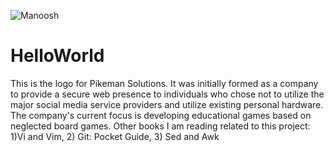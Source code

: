 ![Manoosh](https://user-images.githubusercontent.com/7601200/121969507-46cb1680-cd29-11eb-8bfd-bec15e8bf2be.png)
# HelloWorld
This is the logo for Pikeman Solutions. It was initially formed as a company to provide a secure web presence to individuals who chose not to utilize the major social media service providers and utilize existing personal hardware.
The company's current focus is developing educational games based on neglected board games.
Other books I am reading related to this project: 1)Vi and Vim, 2) Git: Pocket Guide, 3) Sed and Awk
